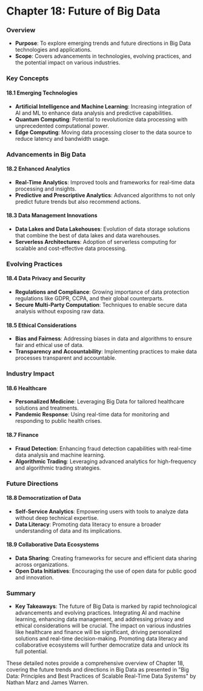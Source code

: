 # Chapter 18: Future of Big Data

### Overview
- **Purpose**: To explore emerging trends and future directions in Big Data technologies and applications.
- **Scope**: Covers advancements in technologies, evolving practices, and the potential impact on various industries.

### Key Concepts

#### 18.1 Emerging Technologies
- **Artificial Intelligence and Machine Learning**: Increasing integration of AI and ML to enhance data analysis and predictive capabilities.
- **Quantum Computing**: Potential to revolutionize data processing with unprecedented computational power.
- **Edge Computing**: Moving data processing closer to the data source to reduce latency and bandwidth usage.

### Advancements in Big Data

#### 18.2 Enhanced Analytics
- **Real-Time Analytics**: Improved tools and frameworks for real-time data processing and insights.
- **Predictive and Prescriptive Analytics**: Advanced algorithms to not only predict future trends but also recommend actions.

#### 18.3 Data Management Innovations
- **Data Lakes and Data Lakehouses**: Evolution of data storage solutions that combine the best of data lakes and data warehouses.
- **Serverless Architectures**: Adoption of serverless computing for scalable and cost-effective data processing.

### Evolving Practices

#### 18.4 Data Privacy and Security
- **Regulations and Compliance**: Growing importance of data protection regulations like GDPR, CCPA, and their global counterparts.
- **Secure Multi-Party Computation**: Techniques to enable secure data analysis without exposing raw data.

#### 18.5 Ethical Considerations
- **Bias and Fairness**: Addressing biases in data and algorithms to ensure fair and ethical use of data.
- **Transparency and Accountability**: Implementing practices to make data processes transparent and accountable.

### Industry Impact

#### 18.6 Healthcare
- **Personalized Medicine**: Leveraging Big Data for tailored healthcare solutions and treatments.
- **Pandemic Response**: Using real-time data for monitoring and responding to public health crises.

#### 18.7 Finance
- **Fraud Detection**: Enhancing fraud detection capabilities with real-time data analysis and machine learning.
- **Algorithmic Trading**: Leveraging advanced analytics for high-frequency and algorithmic trading strategies.

### Future Directions

#### 18.8 Democratization of Data
- **Self-Service Analytics**: Empowering users with tools to analyze data without deep technical expertise.
- **Data Literacy**: Promoting data literacy to ensure a broader understanding of data and its implications.

#### 18.9 Collaborative Data Ecosystems
- **Data Sharing**: Creating frameworks for secure and efficient data sharing across organizations.
- **Open Data Initiatives**: Encouraging the use of open data for public good and innovation.

### Summary
- **Key Takeaways**: The future of Big Data is marked by rapid technological advancements and evolving practices. Integrating AI and machine learning, enhancing data management, and addressing privacy and ethical considerations will be crucial. The impact on various industries like healthcare and finance will be significant, driving personalized solutions and real-time decision-making. Promoting data literacy and collaborative ecosystems will further democratize data and unlock its full potential.

These detailed notes provide a comprehensive overview of Chapter 18, covering the future trends and directions in Big Data as presented in "Big Data: Principles and Best Practices of Scalable Real-Time Data Systems" by Nathan Marz and James Warren.